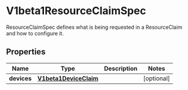 

# V1beta1ResourceClaimSpec

ResourceClaimSpec defines what is being requested in a ResourceClaim and how to configure it.
## Properties

Name | Type | Description | Notes
------------ | ------------- | ------------- | -------------
**devices** | [**V1beta1DeviceClaim**](V1beta1DeviceClaim.md) |  |  [optional]



